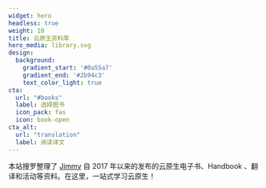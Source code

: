 ```yaml
---
widget: hero
headless: true
weight: 10
title: 云原生资料库
hero_media: library.svg
design:
  background:
    gradient_start: '#0a55a7'
    gradient_end: '#2b94c3'
    text_color_light: true
cta:
  url: "#books"
  label: 选择图书
  icon_pack: fas
  icon: book-open
cta_alt:
  url: "translation"
  label: 阅读译文
---
```


本站搜罗整理了 [Jimmy](https://jimmysong.io) 自 2017 年以来的发布的云原生电子书、Handbook 、翻译和活动等资料。在这里，一站式学习云原生！

</br>
